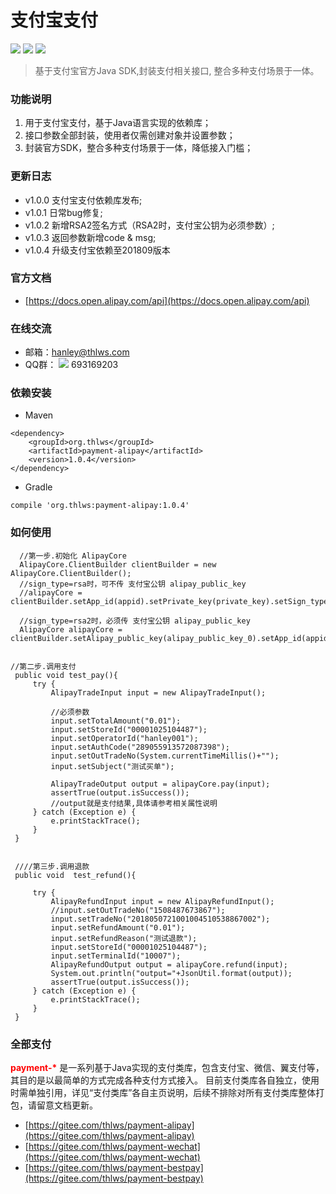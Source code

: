 支付宝支付
============
[![](https://img.shields.io/badge/release-v1.0.4-blue.svg)](https://github.com/thlws/payment-alipay)   [![](https://img.shields.io/badge/license-Apache--2-yellowgreen.svg)](https://www.apache.org/licenses/LICENSE-2.0.html) [![](https://img.shields.io/badge/maven%20central-v1.0.4-brightgreen.svg)](https://search.maven.org/artifact/org.thlws/payment-alipay/1.0.4/jar) 

> 基于支付宝官方Java SDK,封装支付相关接口, 整合多种支付场景于一体。

### 功能说明
1. 用于支付宝支付，基于Java语言实现的依赖库；
2. 接口参数全部封装，使用者仅需创建对象并设置参数；
3. 封装官方SDK，整合多种支付场景于一体，降低接入门槛；

### 更新日志
- v1.0.0 支付宝支付依赖库发布;
- v1.0.1 日常bug修复;
- v1.0.2 新增RSA2签名方式（RSA2时，支付宝公钥为必须参数）;
- v1.0.3 返回参数新增code & msg;
- v1.0.4 升级支付宝依赖至201809版本

### 官方文档
- [https://docs.open.alipay.com/api](https://docs.open.alipay.com/api)

### 在线交流
- 邮箱：hanley@thlws.com 
- QQ群：  [![](https://img.shields.io/badge/chat-on%20qq-red.svg)](//shang.qq.com/wpa/qunwpa?idkey=521df1fba7ef96db15c898e48feb26b6a82f6c2a60612154181b301febb30494) 693169203


### 依赖安装
- Maven
```
<dependency>
    <groupId>org.thlws</groupId>
    <artifactId>payment-alipay</artifactId>
    <version>1.0.4</version>
</dependency>
```
- Gradle
```
compile 'org.thlws:payment-alipay:1.0.4'
```

### 如何使用

```
  //第一步.初始化 AlipayCore
  AlipayCore.ClientBuilder clientBuilder = new AlipayCore.ClientBuilder();
  //sign_type=rsa时，可不传 支付宝公钥 alipay_public_key
  //alipayCore = clientBuilder.setApp_id(appid).setPrivate_key(private_key).setSign_type(AlipayConstants.SIGN_TYPE_RSA).build();

  //sign_type=rsa2时，必须传 支付宝公钥 alipay_public_key
  AlipayCore alipayCore = clientBuilder.setAlipay_public_key(alipay_public_key_0).setApp_id(appid_0).setPrivate_key(private_key_0).setSign_type(AlipayConstants.SIGN_TYPE_RSA2).build();
    

//第二步.调用支付
 public void test_pay(){
     try {
         AlipayTradeInput input = new AlipayTradeInput();

         //必须参数
         input.setTotalAmount("0.01");
         input.setStoreId("00001025104487");
         input.setOperatorId("hanley001");
         input.setAuthCode("289055913572087398");
         input.setOutTradeNo(System.currentTimeMillis()+"");
         input.setSubject("测试买单");
         
         AlipayTradeOutput output = alipayCore.pay(input);
         assertTrue(output.isSuccess());
         //output就是支付结果,具体请参考相关属性说明
     } catch (Exception e) {
         e.printStackTrace();
     }
 }


 ////第三步.调用退款
 public void  test_refund(){
    
     try {
         AlipayRefundInput input = new AlipayRefundInput();
         //input.setOutTradeNo("1508487673867");
         input.setTradeNo("2018050721001004510538867002");
         input.setRefundAmount("0.01");
         input.setRefundReason("测试退款");
         input.setStoreId("00001025104487");
         input.setTerminalId("10007");
         AlipayRefundOutput output = alipayCore.refund(input);
         System.out.println("output="+JsonUtil.format(output));
         assertTrue(output.isSuccess());
     } catch (Exception e) {
         e.printStackTrace();
     }
 }
```


### 全部支付
<b style="color:red">payment-*</b> 是一系列基于Java实现的支付类库，包含支付宝、微信、翼支付等，其目的是以最简单的方式完成各种支付方式接入。
目前支付类库各自独立，使用时需单独引用，详见“支付类库”各自主页说明，后续不排除对所有支付类库整体打包，请留意文档更新。
- [https://gitee.com/thlws/payment-alipay](https://gitee.com/thlws/payment-alipay)
- [https://gitee.com/thlws/payment-wechat](https://gitee.com/thlws/payment-wechat)
- [https://gitee.com/thlws/payment-bestpay](https://gitee.com/thlws/payment-bestpay)   


